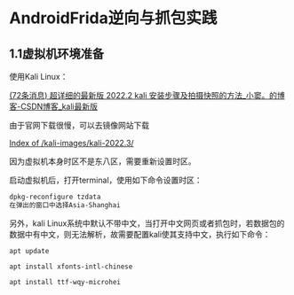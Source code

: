 # AndroidFrida逆向与抓包实践

## 1.1虚拟机环境准备

使用Kali Linux：

[(72条消息) 超详细的最新版 2022.2 kali 安装步骤及拍摄快照的方法_小窦。的博客-CSDN博客_kali最新版](https://blog.csdn.net/weixin_51178129/article/details/126033729)

由于官网下载很慢，可以去镜像网站下载

[Index of /kali-images/kali-2022.3/](http://old.kali.org/kali-images/kali-2022.3/)

因为虚拟机本身时区不是东八区，需要重新设置时区。

启动虚拟机后，打开terminal，使用如下命令设置时区：

```sh
dpkg-reconfigure tzdata
在弹出的窗口中选择Asia-Shanghai
```

另外，kali Linux系统中默认不带中文，当打开中文网页或者抓包时，若数据包的数据中有中文，则无法解析，故需要配置kali使其支持中文，执行如下命令：

```
apt update

apt install xfonts-intl-chinese

apt install ttf-wqy-microhei
```

